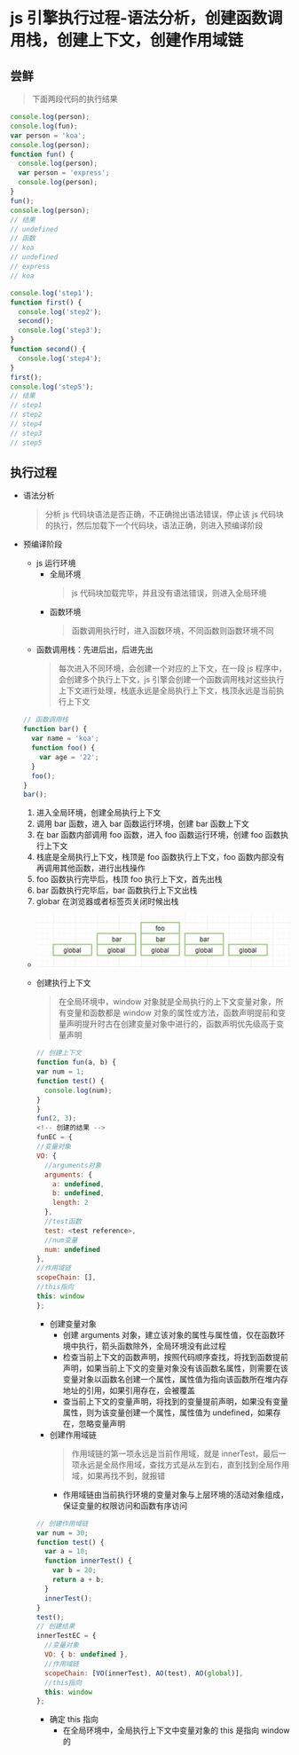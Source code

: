 # js 引擎执行过程-语法分析，创建函数调用栈，创建上下文，创建作用域链

## 尝鲜

> 下面两段代码的执行结果

```js
console.log(person);
console.log(fun);
var person = 'koa';
console.log(person);
function fun() {
  console.log(person);
  var person = 'express';
  console.log(person);
}
fun();
console.log(person);
// 结果
// undefined
// 函数
// koa
// undefined
// express
// koa
```

```js
console.log('step1');
function first() {
  console.log('step2');
  second();
  console.log('step3');
}
function second() {
  console.log('step4');
}
first();
console.log('step5');
// 结果
// step1
// step2
// step4
// step3
// step5
```

## 执行过程

- 语法分析
  > 分析 js 代码块语法是否正确，不正确抛出语法错误，停止该 js 代码块的执行，然后加载下一个代码块，语法正确，则进入预编译阶段
- 预编译阶段

  - js 运行环境
    - 全局环境
      > js 代码块加载完毕，并且没有语法错误，则进入全局环境
    - 函数环境
      > 函数调用执行时，进入函数环境，不同函数则函数环境不同
  - 函数调用栈：先进后出，后进先出
    > 每次进入不同环境，会创建一个对应的上下文，在一段 js 程序中，会创建多个执行上下文，js 引擎会创建一个函数调用栈对这些执行上下文进行处理，栈底永远是全局执行上下文，栈顶永远是当前执行上下文

  ```js
  // 函数调用栈
  function bar() {
    var name = 'koa';
    function foo() {
      var age = '22';
    }
    foo();
  }
  bar();
  ```

  1. 进入全局环境，创建全局执行上下文
  2. 调用 bar 函数，进入 bar 函数运行环境，创建 bar 函数上下文
  3. 在 bar 函数内部调用 foo 函数，进入 foo 函数运行环境，创建 foo 函数执行上下文
  4. 栈底是全局执行上下文，栈顶是 foo 函数执行上下文，foo 函数内部没有再调用其他函数，进行出栈操作
  5. foo 函数执行完毕后，栈顶 foo 执行上下文，首先出栈
  6. bar 函数执行完毕后，bar 函数执行上下文出栈
  7. globar 在浏览器或者标签页关闭时候出栈

  - ![函数调用栈](https://github.com/dirkhe1051931999/hjBlog/blob/master/blog-JavaScript/screenshot/stack.jpg)

  - 创建执行上下文

    > 在全局环境中，window 对象就是全局执行的上下文变量对象，所有变量和函数都是 window 对象的属性或方法，函数声明提前和变量声明提升时古在创建变量对象中进行的，函数声明优先级高于变量声明

    ```js
    // 创建上下文
    function fun(a, b) {
    var num = 1;
    function test() {
      console.log(num);
    }
    }
    fun(2, 3);
    <!-- 创建的结果 -->
    funEC = {
    //变量对象
    VO: {
      //arguments对象
      arguments: {
        a: undefined,
        b: undefined,
        length: 2
      },
      //test函数
      test: <test reference>,
      //num变量
      num: undefined
    },
    //作用域链
    scopeChain: [],
    //this指向
    this: window
    };
    ```

    - 创建变量对象
      - 创建 arguments 对象，建立该对象的属性与属性值，仅在函数环境中执行，箭头函数除外，全局环境没有此过程
      - 检查当前上下文的函数声明，按照代码顺序查找，将找到函数提前声明，如果当前上下文的变量对象没有该函数名属性，则需要在该变量对象以函数名创建一个属性，属性值为指向该函数所在堆内存地址的引用，如果引用存在，会被覆盖
      - 查当前上下文的变量声明，将找到的变量提前声明，如果没有变量属性，则为该变量创建一个属性，属性值为 undefined，如果存在，忽略变量声明
    - 创建作用域链
      > 作用域链的第一项永远是当前作用域，就是 innerTest，最后一项永远是全局作用域，查找方式是从左到右，直到找到全局作用域，如果再找不到，就报错
      - 作用域链由当前执行环境的变量对象与上层环境的活动对象组成，保证变量的权限访问和函数有序访问

    ```js
    // 创建作用域链
    var num = 30;
    function test() {
      var a = 10;
      function innerTest() {
        var b = 20;
        return a + b;
      }
      innerTest();
    }
    test();
    // 创建结果
    innerTestEC = {
      //变量对象
      VO: { b: undefined },
      //作用域链
      scopeChain: [VO(innerTest), AO(test), AO(global)],
      //this指向
      this: window
    };
    ```

    - 确定 this 指向
      - 在全局环境中，全局执行上下文中变量对象的 this 是指向 window 的
